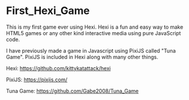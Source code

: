 # First_Hexi_Game
This is my first game ever using Hexi. Hexi is a fun and easy way to make HTML5 games or any other kind interactive media using pure JavaScript code.


I have previously made a game in Javascript using PixiJS called "Tuna Game". PixiJS is included in Hexi along with many other things.


Hexi: https://github.com/kittykatattack/hexi

PixiJS: https://pixijs.com/

Tuna Game: https://github.com/Gabe2008/Tuna_Game

